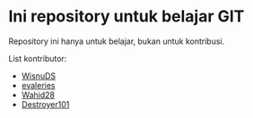 # Ini repository untuk belajar GIT

Repository ini hanya untuk belajar, bukan untuk kontribusi.

List kontributor:

- [WisnuDS](https://github.com/WisnuDS)
- [evaleries](https://github.com/evaleries)
- [Wahid28](https://github.com/Wahid28)
- [Destroyer101](XXXX)

